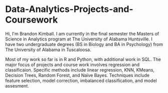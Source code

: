 # Data-Analytics-Projects-and-Coursework

Hi, I'm Brandon Kimball. I am currently in the final semester the Masters of Science in Analytics program at The University of Alabama Huntsville.
I have two undergraduate degrees (BS in Biology and BA in Psychology) from The University of Alabama in Tuscaloosa.

Most of my work so far is in R and Python, with additional work in SQL. The major focus of projects and course work
involves regression and classificaion. Specific methods include linear regression, KNN, KMeans, Decision Trees, 
Random Forest, and Naïve Bayes. Techniques include feature selection, model correction, imbalanced classification, 
and model assesment.
